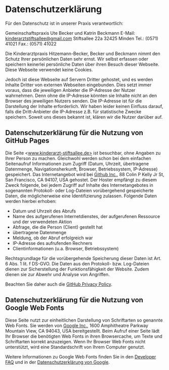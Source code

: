 # Datenschutzerklärung

Für den Datenschutz ist in unserer Praxis verantwortlich:

Gemeinschaftspraxis Ute Becker und Katrin Beckmann 
E-Mail: <kinderarztstiftsallee@gmail.com> 
Stiftsallee 22a 
32425 Minden 
Tel.: (0571) 41021 
Fax.: (0571) 41022

Die Kinderarztpraxis Hitzemann-Becker, Becker und Beckmann nimmt den Schutz Ihrer persönlichen Daten sehr ernst. Wir selbst erfassen oder speichern keinerlei persönliche Daten über ihren Besuch dieser Webseite. Diese Webseite verwendet keine Cookies.

Jedoch ist diese Webseite auf Servern Dritter gehostet, und es werden Inhalte Dritter von externen Webseiten eingebunden. Dies setzt immer voraus, dass die jeweiligen Anbieter die IP-Adresse der Nutzer wahrnehmen. Denn ohne die IP-Adresse könnten sie Inhalte nicht an den Browser des jeweiligen Nutzers senden. Die IP-Adresse ist für die Darstellung der Inhalte erforderlich. Wir haben leider keinen Einfluss darauf, falls die Dritt-Anbieter die IP-Adresse z.B. für statistische Zwecke speichern. Soweit uns dieses bekannt ist, klären wir die Nutzer darüber auf.

## Datenschutzerklärung für die Nutzung von GitHub Pages

Die Seite <www.kinderarzt-stiftsallee.de> ist besuchbar, ohne Angaben zu Ihrer Person zu machen. Gleichwohl werden schon bei dem einfachen Seitenaufruf Informationen zum Zugriff (Datum, Uhrzeit, übertragene Datenmenge, Navigationsherkunft, Browser, Betriebssystem, IP-Adresse) gespeichert. Das Internetangebot wird bei [Github Inc.](https://www.github.com/), 88 Colin P Kelly Jr St, San Francisco, CA 94107, USA gehostet. Der Hoster empfängt zu diesem Zweck folgende, bei jedem Zugriff auf Inhalte des Internetangebotes in sogenannten Protokoll- oder Log-Dateien vorübergehend gespeicherte Daten, die möglicherweise eine Identifizierung zulassen. Folgende Daten werden hierbei erhoben: 

* Datum und Uhrzeit des Abrufs 
* Name des aufgerufenen Internetdienstes, der aufgerufenen Ressource und der verwendeten Aktion
* Abfrage, die die Person (Client) gestellt hat
* übertragene Datenmenge
* Meldung, ob der Abruf erfolgreich war 
* IP-Adresse des aufrufenden Rechners 
* Clientinformationen (u.a. Browser, Betriebssystem) 

Rechtsgrundlage für die vorübergehende Speicherung dieser Daten ist Art. 6 Abs. 1 lit. f DS-GVO. Die Daten aus den Protokoll- bzw. Log-Dateien dienen zur Sicherstellung der Funktionsfähigkeit der Website. Zudem dienen sie zur Abwehr und Analyse von Angriffen.

Beachten Sie daher auch die [GitHub Privacy Policy](https://help.github.com/articles/github-privacy-statement/).

## Datenschutzerklärung für die Nutzung von Google Web Fonts

Diese Seite nutzt zur einheitlichen Darstellung von Schriftarten so genannte Web Fonts. Sie werden von [Google Inc.](https://google.com/), 1600 Amphitheatre Parkway Mountain View, CA 94043, USA bereitgestellt. Beim Aufruf einer Seite lädt Ihr Browser die benötigten Web Fonts in ihren Browsercache, um Texte und Schriftarten korrekt anzuzeigen. Wenn Ihr Browser Web Fonts nicht unterstützt, wird eine Standardschrift von Ihrem Computer genutzt.

Weitere Informationen zu Google Web Fonts finden Sie in den [Developer FAQ](https://developers.google.com/fonts/faq) und in der [Datenschutzerklärung von Google](https://developers.google.com/fonts/faq).
